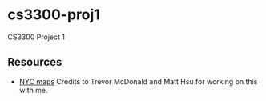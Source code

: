 # cs3300-proj1
CS3300 Project 1


## Resources
* [NYC maps](https://github.com/dwillis/nyc-maps)
Credits to Trevor McDonald and Matt Hsu for working on this with me.
